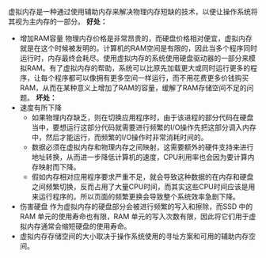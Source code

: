 虚拟内存是一种通过使用辅助内存来解决物理内存短缺的技术，以便让操作系统将其视为主内存的一部分。
**好处：**
- 增加RAM容量
  物理内存价格是非常昂贵的，而硬盘价格相对便宜，虚拟内存就是在这个时候被发明的。计算机的RAM空间是有限的，因此当多个程序同时运行时，内存最终会耗尽。使用虚拟内存的系统使用硬盘驱动器的一部分来模拟RAM。有了虚拟内存的帮助，系统可以比原先加载更大或同时运行更多的程序，让每个程序都可以像拥有更多空间一样运行，而不用花费更多价钱购买RAM，从而在某种意义上增加了RAM的容量，缓解了RAM存储空间不足的问题。
**坏处：**
- 速度有所下降
  - 如果物理内存缺乏，则在切换应用程序时，由于该进程的部分代码在硬盘当中，要想运行这部分代码就需要进行频繁的I/O操作先把这部分调入内存中，然后才能运行，而频繁的I/O操作时非常消耗时间的。
  - 数据必须在虚拟内存和物理内存之间映射，这需要额外的硬件支持来进行地址转换，从而进一步降低计算机的速度，CPU利用率也会因为要计算内存映射而下降。
  - 假如内存相对应用程序要求严重不足，就会导致这种数据的在内存和硬盘之间频繁切换，反而占用了大量CPU时间，而其实这些CPU时间应该是用来运行程序的。所以页面的频繁更换会导致整个系统效率急剧下降。
- 伤害硬盘
  作为虚拟内存的硬盘部分会被进行频繁的写入和擦除，而SSD 中的 RAM 单元的使用寿命也有限，RAM 单元的写入次数有限，因此将它们用于虚拟内存通常会缩短硬盘的使用寿命。
- 虚拟内存存储空间的大小取决于操作系统使用的寻址方案和可用的辅助内存空间。
  




